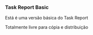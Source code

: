 ### Task Report Basic

Está é uma versão básica do Task Report

Totalmente livre para cópia e distribuição
